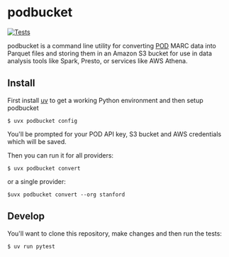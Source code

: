 # podbucket

[![Tests](https://github.com/sul-dlss/podbucket/actions/workflows/test.yml/badge.svg)](https://github.com/sul-dlss/podbucket/actions/workflows/test.yml)

podbucket is a command line utility for converting [POD](https://pod.stanford.edu/) MARC data into Parquet files and storing them in an Amazon S3 bucket for use in data analysis tools like Spark, Presto, or services like AWS Athena.

## Install

First install [uv] to get a working Python environment and then setup podbucket 

```
$ uvx podbucket config
```

You'll be prompted for your POD API key, S3 bucket and AWS credentials which will be saved.

Then you can run it for all providers:

```
$ uvx podbucket convert
```

or a single provider:

```
$uvx podbucket convert --org stanford
```

## Develop

You'll want to clone this repository, make changes and then run the tests:

```
$ uv run pytest
```

[POD]: https://pod.stanford.edu/
[uv]: https://docs.astral.sh/uv/
